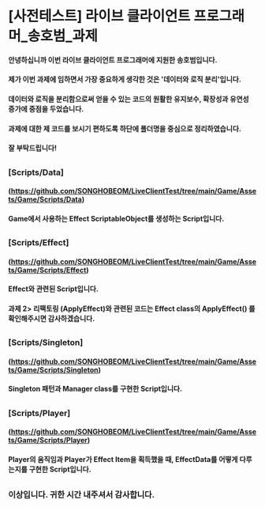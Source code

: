# [사전테스트] 라이브 클라이언트 프로그래머_송호범_과제

#### 안녕하십니까 이번 라이브 클라이언트 프로그래머에 지원한 송호범입니다.
#### 제가 이번 과제에 임하면서 가장 중요하게 생각한 것은 '데이터와 로직 분리'입니다.
#### 데이터와 로직을 분리함으로써 얻을 수 있는 코드의 원활한 유지보수, 확장성과 유연성 증가에 중점을 두었습니다.
#### 과제에 대한 제 코드를 보시기 편하도록 하단에 폴더명을 중심으로 정리하였습니다.
#### 잘 부탁드립니다!

## 

### [Scripts/Data] 
#### (https://github.com/SONGHOBEOM/LiveClientTest/tree/main/Game/Assets/Game/Scripts/Data)
#### Game에서 사용하는 Effect ScriptableObject를 생성하는 Script입니다.

##

### [Scripts/Effect] 
#### (https://github.com/SONGHOBEOM/LiveClientTest/tree/main/Game/Assets/Game/Scripts/Effect)
#### Effect와 관련된 Script입니다. 
#### 과제 2> 리팩토링 (ApplyEffect)와 관련된 코드는 Effect class의 ApplyEffect() 를 확인해주시면 감사하겠습니다.

##

### [Scripts/Singleton] 
#### (https://github.com/SONGHOBEOM/LiveClientTest/tree/main/Game/Assets/Game/Scripts/Singleton)
#### Singleton 패턴과 Manager class를 구현한 Script입니다.

##

### [Scripts/Player] 
#### (https://github.com/SONGHOBEOM/LiveClientTest/tree/main/Game/Assets/Game/Scripts/Player)
#### Player의 움직임과 Player가 Effect Item을 획득했을 때, EffectData를 어떻게 다루는지를 구현한 Script입니다.

## 

### 이상입니다. 귀한 시간 내주셔서 감사합니다.
